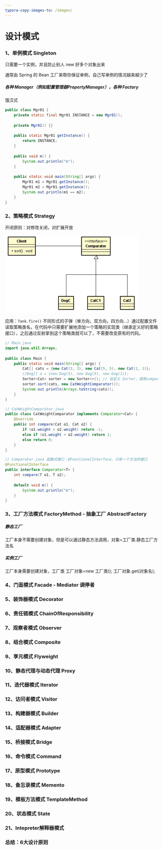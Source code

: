 ```yaml
---
typora-copy-images-to: /images/
---
```




# 设计模式

### 1、单例模式 Singleton

只需要一个实例，并且防止别人 new 好多个对象出来

通常由 Spring 的 Bean 工厂来帮你保证单例，自己写单例的情况越来越少了

##### 各种 Manager（例如配置管理器PropertyManager），各种 Factory

饿汉式

```java
public class Mgr01 {
    private static final Mgr01 INSTANCE = new Mgr01();

    private Mgr01() {}

    public static Mgr01 getInstance() {
        return INSTANCE;
    }

    public void m() {
        System.out.println("m");
    }

    public static void main(String[] args) {
        Mgr01 m1 = Mgr01.getInstance();
        Mgr01 m2 = Mgr01.getInstance();
        System.out.println(m1 == m2);
    }
}
```





### 2、策略模式 Strategy

开闭原则：对修改关闭，对扩展开放

<img src="images/image-20200726005459302.png" alt="image-20200726005459302"/>

应用：`Tank.fire()` 不同形式的子弹（单方向，双方向，四方向...）通过配置文件读取策略类名，在代码中只需要扩展地添加一个策略的实现类（继承定义好的策略接口），之后通过反射拿到这个策略类就可以了，不需要改变原有的代码。

```java
// Main.java
import java.util.Arrays;

public class Main {
    public static void main(String[] args) {
        Cat[] cats = {new Cat(3, 3), new Cat(5, 5), new Cat(1, 1)};
        //Dog[] a = {new Dog(3), new Dog(5), new Dog(1)};
        Sorter<Cat> sorter = new Sorter<>(); // 自定义 Sorter，调用comparator.compare方法排序
        sorter.sort(cats, new CatWeightComparator());
        System.out.println(Arrays.toString(cats));
    }
}
```



```java
// CatWeightComparator.java
public class CatWeightComparator implements Comparator<Cat> {
    @Override
    public int compare(Cat o1, Cat o2) {
        if (o1.weight < o2.weight) return -1;
        else if (o1.weight > o2.weight) return 1;
        else return 0;
    }
}
```



```java
// Comparator.java 函数式接口：@FunctionalInterface，只有一个方法的接口
@FunctionalInterface
public interface Comparator<T> {
    int compare(T o1, T o2);

    default void m() {
        System.out.println("m");
    }
}
```





### 3、工厂方法模式 FactoryMethod - 抽象工厂 AbstractFactory

##### 静态工厂

工厂本身不需要创建对象，但是可以通过静态方法调用，对象=工厂类.静态工厂方法名

##### 实例工厂

工厂本身需要创建对象，工厂类 工厂对象=new 工厂类(); 工厂对象.get(对象名);



### 4、门面模式 Facade - Mediator 调停者



### 5、装饰器模式 Decorator



### 6、责任链模式 ChainOfResponsibility



### 7、观察者模式 Observer



### 8、组合模式 Composite



### 9、享元模式 Flyweight



### 10、静态代理与动态代理 Proxy



### 11、迭代器模式 Iterator



### 12、访问者模式 Visitor



### 13、构建器模式 Builder



### 14、适配器模式 Adapter



### 15、桥接模式 Bridge



### 16、命令模式 Command



### 17、原型模式 Prototype



### 18、备忘录模式 Memento



### 19、模板方法模式 TemplateMethod



### 20、状态模式 State



### 21、Intepreter解释器模式



### 总结：6大设计原则